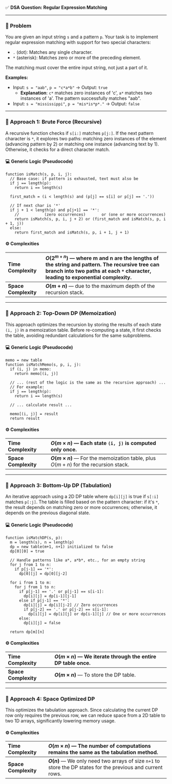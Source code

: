 ✅ **DSA Question: Regular Expression Matching**
***
### 🧠 Problem
You are given an input string `s` and a pattern `p`. Your task is to implement regular expression matching with support for two special characters:
- `.` (dot): Matches any single character.
- `*` (asterisk): Matches zero or more of the preceding element.

The matching must cover the entire input string, not just a part of it.

**Examples:**
- Input: `s = "aab"`, `p = "c*a*b"` → Output: `true`
  - **Explanation**: `c*` matches zero instances of 'c', `a*` matches two instances of 'a'. The pattern successfully matches "aab".
- Input: `s = "mississippi"`, `p = "mis*is*p*."` → Output: `false`
***
### 🤔 Approach 1: Brute Force (Recursive)
A recursive function checks if `s[i:]` matches `p[j:]`. If the next pattern character is `*`, it explores two paths: matching zero instances of the element (advancing pattern by 2) or matching one instance (advancing text by 1). Otherwise, it checks for a direct character match.

#### 💻 Generic Logic (Pseudocode)
```
function isMatch(s, p, i, j):
  // Base case: if pattern is exhausted, text must also be
  if j == length(p):
    return i == length(s)

  first_match = (i < length(s) and (p[j] == s[i] or p[j] == '.'))

  // If next char is '*'
  if j + 1 < length(p) and p[j+1] == '*':
    //           (zero occurrences)       or (one or more occurrences)
    return isMatch(s, p, i, j + 2) or (first_match and isMatch(s, p, i + 1, j))
  else:
    return first_match and isMatch(s, p, i + 1, j + 1)
```

#### ⚙️ Complexities
| Time Complexity | $O(2^{m+n})$ — where m and n are the lengths of the string and pattern. The recursive tree can branch into two paths at each `*` character, leading to exponential complexity. |
| :--- | :--- |
| **Space Complexity** | **$O(m+n)$** — due to the maximum depth of the recursion stack. |
***
### 🤔 Approach 2: Top-Down DP (Memoization)
This approach optimizes the recursion by storing the results of each state `(i, j)` in a memoization table. Before re-computing a state, it first checks the table, avoiding redundant calculations for the same subproblems.

#### 💻 Generic Logic (Pseudocode)
```
memo = new table
function isMatchMemo(s, p, i, j):
  if (i, j) in memo:
    return memo[(i, j)]

  // ... (rest of the logic is the same as the recursive approach) ...
  // For example:
  if j == length(p):
    return i == length(s)

  // ... calculate result ...

  memo[(i, j)] = result
  return result
```

#### ⚙️ Complexities
| Time Complexity | $O(m \times n)$ — Each state `(i, j)` is computed only once. |
| :--- | :--- |
| **Space Complexity** | **$O(m \times n)$** — For the memoization table, plus $O(m+n)$ for the recursion stack. |
***
### 🤔 Approach 3: Bottom-Up DP (Tabulation)
An iterative approach using a 2D DP table where `dp[i][j]` is true if `s[:i]` matches `p[:j]`. The table is filled based on the pattern character: if it's `*`, the result depends on matching zero or more occurrences; otherwise, it depends on the previous diagonal state.

#### 💻 Generic Logic (Pseudocode)
```
function isMatchDP(s, p):
  m = length(s), n = length(p)
  dp = new table(m+1, n+1) initialized to false
  dp[0][0] = true

  // Handle patterns like a*, a*b*, etc., for an empty string
  for j from 1 to n:
    if p[j-1] == '*':
      dp[0][j] = dp[0][j-2]

  for i from 1 to m:
    for j from 1 to n:
      if p[j-1] == '.' or p[j-1] == s[i-1]:
        dp[i][j] = dp[i-1][j-1]
      else if p[j-1] == '*':
        dp[i][j] = dp[i][j-2] // Zero occurrences
        if p[j-2] == '.' or p[j-2] == s[i-1]:
          dp[i][j] = dp[i][j] or dp[i-1][j] // One or more occurrences
      else:
        dp[i][j] = false

  return dp[m][n]
```
#### ⚙️ Complexities
| Time Complexity | $O(m \times n)$ — We iterate through the entire DP table once. |
| :--- | :--- |
| **Space Complexity** | **$O(m \times n)$** — To store the DP table. |
***
### 🤔 Approach 4: Space Optimized DP
This optimizes the tabulation approach. Since calculating the current DP row only requires the previous row, we can reduce space from a 2D table to two 1D arrays, significantly lowering memory usage.

#### ⚙️ Complexities
| Time Complexity | $O(m \times n)$ — The number of computations remains the same as the tabulation method. |
| :--- | :--- |
| **Space Complexity** | **$O(n)$** — We only need two arrays of size `n+1` to store the DP states for the previous and current rows. |
